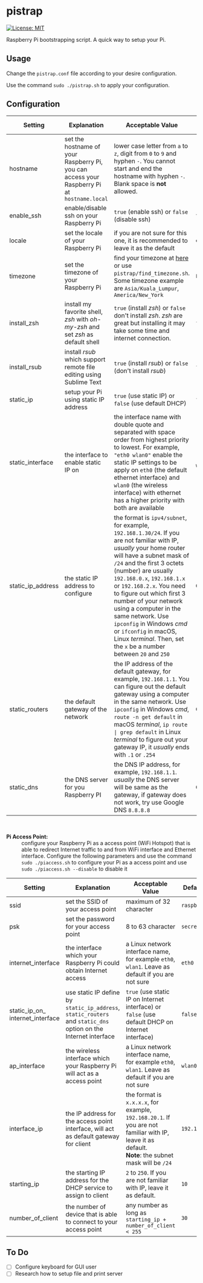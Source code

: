 # pistrap
[![License: MIT](https://img.shields.io/badge/License-MIT-yellow.svg)](https://github.com/limyunkai19/minimal-mistakes-jekyll/blob/master/LICENSE)


Raspberry Pi bootstrapping script. A quick way to setup your Pi.

## Usage
Change the `pistrap.conf` file according to your desire configuration.

Use the command `sudo ./pistrap.sh` to apply your configuration.

## Configuration

Setting    | Explanation | Acceptable Value | Default Value
-----------|-------------|------------------|--------------
hostname   | set the hostname of your Raspberry Pi, you can access your Raspberry Pi at `hostname.local` | lower case letter from `a` to `z`, digit from `0` to `9` and hyphen `-`. You cannot start and end the hostname with hyphen `-`. Blank space is **not** allowed.| `raspberrypi`
enable_ssh | enable/disable ssh on your Raspberry Pi | `true` (enable ssh) or `false` (disable ssh) | `true`
locale     | set the locale of your Raspberry Pi | if you are not sure for this one, it is recommended to leave it as the default | `en_US.UTF-8`
timezone   | set the timezone of your Raspberry Pi | find your timezone at [here](https://en.wikipedia.org/wiki/List_of_tz_database_time_zones) or use `pistrap/find_timezone.sh`. Some timezone example are `Asia/Kuala_Lumpur`, `America/New_York` | `Etc/UTC`
install_zsh| install my favorite shell, _zsh_ with _oh-my-zsh_ and set _zsh_ as default shell | `true` (install _zsh_) or `false` don't install _zsh_. _zsh_ are great but installing it may take some time and internet connection. | `false`
install_rsub | install *rsub* which support remote file editing using Sublime Text | `true` (install *rsub*) or `false` (don't install *rsub*) | `false`
static_ip | setup your Pi using static IP address | `true` (use static IP) or `false` (use default DHCP) | `false`
static_interface | the interface to enable static IP on | the interface name with double quote and separated with space order from highest priority to lowest. For example, `"eth0 wlan0"` enable the static IP settings to be apply on `eth0` (the default ethernet interface) and `wlan0` (the wireless interface) with ethernet has a higher priority with both are available | `"eth0 wlan0"`
static_ip_address | the static IP address to configure | the format is `ipv4/subnet`, for example, `192.168.1.30/24`. If you are not familiar with IP, *usually* your home router will have a subnet mask of `/24` and the first 3 octets (number) are usually `192.168.0.x`, `192.168.1.x` or `192.168.2.x`. You need to figure out which first 3 number of your network using a computer in the same network. Use `ipconfig` in Windows *cmd* or `ifconfig` in macOS, Linux *terminal*. Then, set the `x` be a number between `20` and `250` | `0.0.0.0/24`
static_routers | the default gateway of the network | the IP address of the default gateway, for example, `192.168.1.1`. You can figure out the default gateway using a computer in the same network. Use `ipconfig` in Windows *cmd*, `route -n get default` in macOS *terminal*, <code>ip route &#124; grep default</code> in Linux *terminal* to figure out your gateway IP, it *usually* ends with `.1` or `.254` | `0.0.0.0`
static_dns | the DNS server for you Raspberry PI | the DNS IP address, for example, `192.168.1.1`. *usually* the DNS server will be same as the gateway, if gateway does not work, try use Google DNS `8.8.8.8` | `0.0.0.0`

<br>
<dl>
    <strong>Pi Access Point:</strong>
    <dd>
        configure your Raspberry Pi as a access point (WiFi Hotspot) that is able to redirect Internet traffic to and from WiFi interface and Ethernet interface. Configure the following parameters and use the command <code>sudo ./piaccess.sh</code> to configure your Pi as a access point and use <code>sudo ./piaccess.sh --disable</code> to disable it
    </dd>
</dl>

Setting    | Explanation | Acceptable Value | Default Value
-----------|-------------|------------------|--------------
ssid | set the SSID of your access point | maximum of 32 character | `raspberrypi`
psk | set the password for your access point | 8 to 63 character | `secretpassword`
internet_interface | the interface which your Raspberry Pi could obtain Internet access | a Linux network interface name, for example `eth0`, `wlan1`. Leave as default if you are not sure | `eth0`
static_ip_on_<br>internet_interface | use static IP define by `static_ip_address`, `static_routers` and `static_dns` option on the Internet interface | `true` (use static IP on Internet interface) or `false` (use default DHCP on Internet interface) | `false`
ap_interface | the wireless interface which your Raspberry Pi will act as a access point | a Linux network interface name, for example `eth0`, `wlan1`. Leave as default if you are not sure | `wlan0`
interface_ip | the IP address for the access point interface, will act as default gateway for client | the format is `x.x.x.x`, for example, `192.168.20.1`. If you are not familiar with IP, leave it as default. <br>**Note**: the subnet mask will be `/24` | `192.168.20.1`
starting_ip | the starting IP address for the DHCP service to assign to client | `2` to `250`. If you are not familiar with IP, leave it as default. | `10`
number_of_client | the number of device that is able to connect to your access point | any number as long as `starting_ip + number_of_client < 255` | `30`


## To Do
- [ ] Configure keyboard for GUI user
- [ ] Research how to setup file and print server

